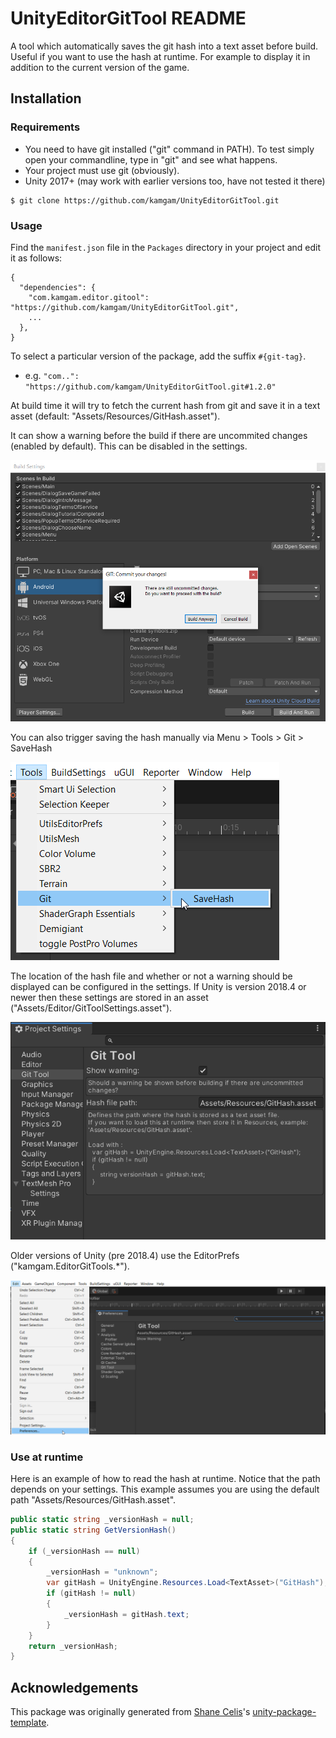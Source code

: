 # UnityEditorGitTool README

A tool which automatically saves the git hash into a text asset before build. Useful if you want to use the hash at runtime. For example to display it in addition to the current version of the game.

## Installation

### Requirements

* You need to have git installed ("git" command in PATH). To test simply open your commandline, type in "git" and see what happens.
* Your project must use git (obviously).
* Unity 2017+ (may work with earlier versions too, have not tested it there)

```
$ git clone https://github.com/kamgam/UnityEditorGitTool.git
```

### Usage

Find the `manifest.json` file in the `Packages` directory in your project and edit it as follows:
```
{
  "dependencies": {
    "com.kamgam.editor.gitool": "https://github.com/kamgam/UnityEditorGitTool.git",
    ...
  },
}
```
To select a particular version of the package, add the suffix `#{git-tag}`.

* e.g. `"com..": "https://github.com/kamgam/UnityEditorGitTool.git#1.2.0"`

At build time it will try to fetch the current hash from git and save it in a text asset (default: "Assets/Resources/GitHash.asset").

It can show a warning before the build if there are uncommited changes (enabled by default). This can be disabled in the settings.

![Alt Warning Dialog](Documentation~/warning.png?raw=true "Warning dialog at build time.")

You can also trigger saving the hash manually via Menu > Tools > Git > SaveHash

![Alt Menu](Documentation~/menu.png?raw=true "Save hash manually.")

The location of the hash file and whether or not a warning should be displayed can be configured in the settings. If Unity is version 2018.4 or newer then these settings are stored in an asset ("Assets/Editor/GitToolSettings.asset").

![Alt Settings 2018.4+](Documentation~/settings.png?raw=true "Settings")

Older versions of Unity (pre 2018.4) use the EditorPrefs ("kamgam.EditorGitTools.*").

![Alt Settings < 2018.4](Documentation~/prefs.png?raw=true "Settings")

### Use at runtime
Here is an example of how to read the hash at runtime. Notice that the path depends on your settings. This example assumes you are using the default path "Assets/Resources/GitHash.asset".
```csharp
public static string _versionHash = null;
public static string GetVersionHash()
{
    if (_versionHash == null)
    {
        _versionHash = "unknown";
        var gitHash = UnityEngine.Resources.Load<TextAsset>("GitHash");
        if (gitHash != null)
        {
            _versionHash = gitHash.text;
        }
    }
    return _versionHash;
}
```

## Acknowledgements

This package was originally generated from [Shane Celis](https://twitter.com/shanecelis)'s [unity-package-template](https://github.com/shanecelis/unity-package-template).
